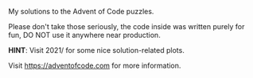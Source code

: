 My solutions to the Advent of Code puzzles.

Please don't take those seriously, the code inside was written purely for fun, DO NOT use it anywhere near production.

**HINT**: Visit 2021/ for some nice solution-related plots.

Visit <https://adventofcode.com> for more information.
